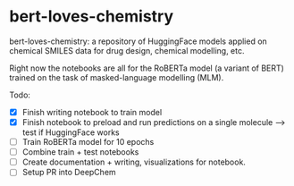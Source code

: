 # bert-loves-chemistry
bert-loves-chemistry: a repository of HuggingFace models applied on chemical SMILES data for drug design, chemical modelling, etc.

Right now the notebooks are all for the RoBERTa model (a variant of BERT) trained on the task of masked-language modelling (MLM).

Todo:
- [x]  Finish writing notebook to train model
- [x]  Finish notebook to preload and run predictions on a single molecule —> test if HuggingFace works
- [ ]  Train RoBERTa model for 10 epochs
- [ ]  Combine train + test notebooks
- [ ]  Create documentation + writing, visualizations for notebook.
- [ ]  Setup PR into DeepChem
